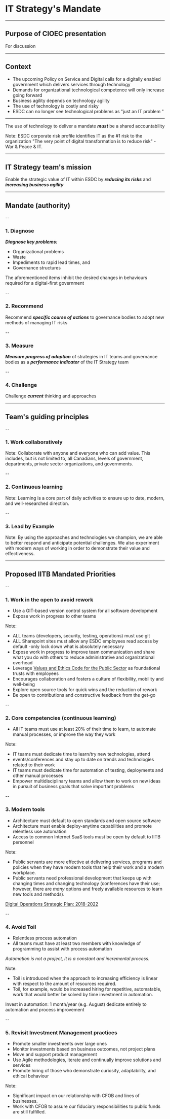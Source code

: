 <!-- markdownlint-disable MD013 -->
# IT Strategy's Mandate

---

## Purpose of CIOEC presentation

For discussion

---

## Context

- The upcoming Policy on Service and Digital calls for a digitally enabled government which delivers services through technology <!-- .element: class="fragment" data-fragment-index="1" -->
- Demands for organizational technological competence will only increase going forward <!-- .element: class="fragment" data-fragment-index="2" -->
- Business agility depends on technology agility <!-- .element: class="fragment" data-fragment-index="3" -->
- The use of technology is costly and risky <!-- .element: class="fragment" data-fragment-index="4" -->
- ESDC can no longer see technological problems as "just an IT problem <!-- .element: class="fragment" data-fragment-index="5" -->"

---

The use of technology to deliver a mandate ***must*** be a shared accountability

Note:
ESDC corporate risk profile identifies IT as the #1 risk to the organization
"The very point of digital transformation is to reduce risk" - War & Peace & IT.

---

## IT Strategy team's mission

Enable the strategic value of IT within ESDC by ***reducing its risks*** and ***increasing business agility***

---

## Mandate (authority)

--

### 1. Diagnose

***Diagnose key problems:***

- Organizational problems
- Waste
- Impediments to rapid lead times, and
- Governance structures

The aforementioned items inhibit the desired changes in behaviours required for a digital-first government

--

### 2. Recommend

Recommend ***specific course of actions*** to governance bodies to adopt new methods of managing IT risks

--

### 3. Measure

***Measure progress of adoption*** of strategies in IT teams and governance bodies as a ***performance indicator*** of the IT Strategy team

--

### 4. Challenge

Challenge ***current*** thinking and approaches

---

## Team's guiding principles

--

### 1. Work collaboratively

Note:
Collaborate with anyone and everyone who can add value. This includes, but is not limited to, all Canadians, levels of government, departments, private sector organizations, and governments.

--

### 2. Continuous learning

Note:
Learning is a core part of daily activities to ensure up to date, modern, and well-researched direction.

--

### 3. Lead by Example

Note:
By using the approaches and technologies we champion, we are able to better respond and anticipate potential challenges. We also experiment with modern ways of working in order to demonstrate their value and effectiveness.

---

## Proposed IITB Mandated Priorities

--

### 1. Work in the open to avoid rework

- Use a GIT-based version control system for all software development
- Expose work in progress to other teams

Note:

- ALL teams (developers, security, testing, operations) must use git
- ALL Sharepoint sites must allow any ESDC employees read access by default -only lock down what is absolutely necessary
- Expose work in progress to improve team communication and share what you do with others to reduce administrative and organizational overhead
- Leverage [Values and Ethics Code for the Public Sector](https://www.tbs-sct.gc.ca/pol/doc-eng.aspx?id=25049) as foundational trusts with employees
- Encourages collaboration and fosters a culture of flexibility, mobility and well-being
- Explore open source tools for quick wins and the reduction of rework
- Be open to contributions and constructive feedback from the get-go

--

### 2. Core competencies (continuous learning)

- All IT teams must use at least 20% of their time to learn, to automate manual
processes, or improve the way they work

Note:

- IT teams must dedicate time to learn/try new technologies, attend
- events/conferences and stay up to date on trends and technologies related to their work
- IT teams must dedicate time for automation of testing, deployments and other manual processes
- Empower multidisciplinary teams and allow them to work on new ideas in pursuit of business goals that solve important problems

--

### 3. Modern tools

- Architecture must default to open standards and open source software
- Architecture must enable deploy-anytime capabilities and promote relentless use automation
- Access to common Internet SaaS tools must be open by default to IITB personnel

Note:

- Public servants are more effective at delivering services, programs and policies when they have modern tools that help their work and a modern workplace.
- Public servants need professional development that keeps up with changing times and changing technology (conferences have their use; however, there are *many* options and freely available resources to learn new tools and methods).

[Digital Operations Strategic Plan: 2018-2022](https://www.canada.ca/en/government/system/digital-government/digital-operations-strategic-plan-2018-2022.html)

--

### 4. Avoid Toil

- Relentless process automation
- All teams must have at least two members with knowledge of programming to assist with process automation

*Automation is not a project, it is a constant and incremental process.*

Note:

- Toil is introduced when the approach to increasing efficiency is linear with respect to the amount of resources required.
- Toil, for example, would be increased hiring for repetitive, automatable, work that would better be solved by time investment in automation.

Invest in automation: 1 month/year (e.g. August) dedicate entirely to automation and process improvement

--

### 5. Revisit Investment Management practices

- Promote smaller investments over large ones
- Monitor investments based on business outcomes, not project plans
- Move and support product management
- Use Agile methodologies, iterate and continually improve solutions and services
- Promote hiring of those who demonstrate curiosity, adaptability, and ethical behaviour

Note:

- Significant impact on our relationship with CFOB and lines of businesses.
- Work with CFOB to assure our fiduciary responsibilities to public funds are still fulfilled.

<!-- markdownlint-enable MD013-->

